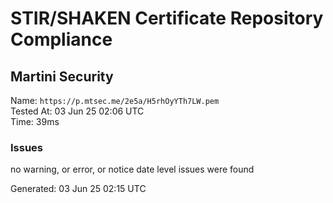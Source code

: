 # STIR/SHAKEN Certificate Repository Compliance

## Martini Security

Name: `https://p.mtsec.me/2e5a/H5rhOyYTh7LW.pem`\
Tested At: 03 Jun 25 02:06 UTC\
Time: 39ms

### Issues

no warning, or error, or notice date level issues were found

Generated: 03 Jun 25 02:15 UTC